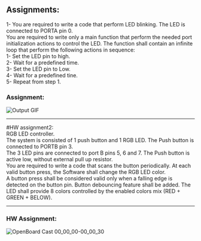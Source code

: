 ## Assignments:
1- You are required to write a code that perform LED blinking. The LED is connected to PORTA pin
0.<br />
You are required to write only a main function that perform the needed port initialization
actions to control the LED. The function shall contain an infinite loop that perform the following
actions in sequence:<br />
1- Set the LED pin to high.<br />
2- Wait for a predefined time.<br />
3- Set the LED pin to Low.<br />
4- Wait for a predefined tine.<br />
5- Repeat from step 1.<br />




### Assignment:<br />

![Output GIF](https://user-images.githubusercontent.com/70094970/233840413-27209ccc-16b9-48ee-9b93-ad2f6457372b.gif)

-------------------------------------------------------------------------------------------------------------


#HW assignment2:<br />
RGB LED controller.<br />
The system is consisted of 1 push button and 1 RGB LED. The Push button is connected to PORTB pin 3.<br />
The 3 LED pins are connected to port B pins 5, 6 and 7. The Push button is active low, without external
pull up resistor.<br />
You are required to write a code that scans the button periodically. At each valid button press, the
Software shall change the RGB LED color.<br />
A button press shall be considered valid only when a falling edge is detected on the button pin. Button
debouncing feature shall be added. The LED shall provide 8 colors controlled by the enabled colors mix
(RED + GREEN + BELOW).<br />

-------------------------------------------------------------------------------------------------------------

### HW Assignment:
![OpenBoard Cast 00_00_00-00_00_30](https://user-images.githubusercontent.com/70094970/232224801-7b42d9e3-d29e-48a9-96fb-17a081d926d9.gif)


